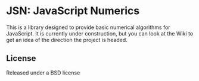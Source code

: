 JSN: JavaScript Numerics
========================

This is a library designed to provide basic numerical algorithms for 
JavaScript.  It is currently under construction, but you can look at the 
Wiki to get an idea of the direction the project is headed.  

License
-------
Released under a BSD license
